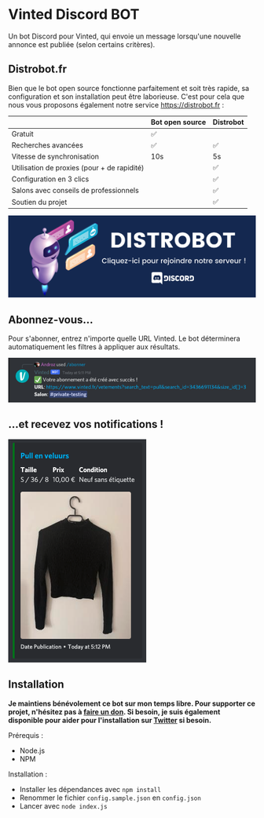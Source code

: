 # Vinted Discord BOT

Un bot Discord pour Vinted, qui envoie un message lorsqu'une nouvelle annonce est publiée (selon certains critères).

## Distrobot.fr

Bien que le bot open source fonctionne parfaitement et soit très rapide, sa configuration et son installation peut être laborieuse. C'est pour cela que nous vous proposons également notre service https://distrobot.fr :

|                                             | **Bot open source** | **Distrobot** |
|---------------------------------------------|---------------------|---------------|
| Gratuit                                     | ✅                   |               |
| Recherches avancées                         | ✅                   | ✅             |
| Vitesse de synchronisation                  | 10s                 | 5s            |
| Utilisation de proxies (pour + de rapidité) |                     | ✅             |
| Configuration en 3 clics                    |                     | ✅             |
| Salons avec conseils de professionnels      |                     | ✅             |
| Soutien du projet                           |                     | ✅             |

[![banner](./banner.png)](https://distrobot.fr)

## Abonnez-vous...

Pour s'abonner, entrez n'importe quelle URL Vinted. Le bot déterminera automatiquement les filtres à appliquer aux résultats.

![abo](./examples/abonner.png)

## ...et recevez vos notifications !

![notif](./examples/notif.png)

## Installation

**Je maintiens bénévolement ce bot sur mon temps libre. Pour supporter ce projet, n'hésitez pas à [faire un don](https://paypal.com/andr0z). Si besoin, je suis également disponible pour aider pour l'installation sur [Twitter](https://twitter.com/androz2091) si besoin.**

Prérequis :

* Node.js
* NPM

Installation :

* Installer les dépendances avec `npm install`
* Renommer le fichier `config.sample.json` en `config.json`
* Lancer avec `node index.js`
